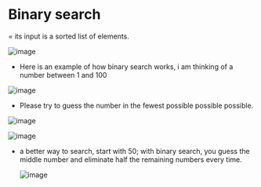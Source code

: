 # Binary search 
= its input is a sorted list of elements.

![image](https://github.com/Ubaydullo99/Python-dsa/assets/75980506/a16cacb1-1132-44c0-9348-91abd137ba37)

- Here is an example of how binary search works, i am thinking of a number between 1 and 100

![image](https://github.com/Ubaydullo99/Python-dsa/assets/75980506/49b42795-9196-4fda-b7d2-9df5bace66d9)

- Please try to guess the number in the fewest possible possible possible. 

![image](https://github.com/Ubaydullo99/Python-dsa/assets/75980506/9f91617c-68f3-449c-a32e-d59a61afd368)



![image](https://github.com/Ubaydullo99/Python-dsa/assets/75980506/d74415fc-4fc7-4b79-b4f0-a792b8ae25e3)

- a better way to search, start with 50; with binary search, you guess the middle number and eliminate half the remaining numbers every time.

  ![image](https://github.com/Ubaydullo99/Python-dsa/assets/75980506/2efcb7e5-0dfc-4d49-9870-67db9b47f684)


